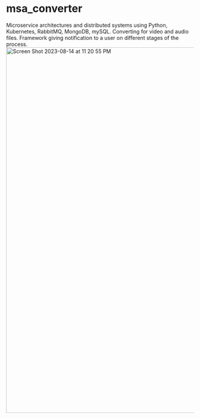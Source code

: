 # msa_converter
Microservice architectures and distributed systems using Python, Kubernetes, RabbitMQ, MongoDB, mySQL. Converting for video and audio files. Framework giving notification to a user on different stages of the process.
<img width="980" alt="Screen Shot 2023-08-14 at 11 20 55 PM" src="https://github.com/evgl/msa_converter/assets/66017568/ac833020-ef31-4a61-8b0a-6e288fe575a7">
